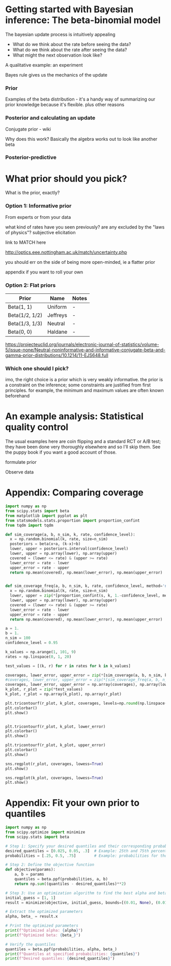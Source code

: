 # Getting started with Bayesian inference: The beta-binomial model

The bayesian update process is intuitively appealing

* What do we think about the rate before seeing the data?
* What do we think about the rate after seeing the data?
* What might the next observation look like?

A qualitative example: an experiment

Bayes rule gives us the mechanics of the update

### Prior

Examples of the beta distribution - it's a handy way of summarizing our prior knowledge because it's flexible. plus other reasons

### Posterior and calculating an update

Conjugate prior - wiki

Why does this work? Basically the algebra works out to look like another beta

### Posterior-predictive

# What prior should you pick?

What is the prior, exactly?

### Option 1: Informative prior

From experts or from your data

what kind of rates have you seen previously? are any excluded by the "laws of physics"? subjective elicitation

link to MATCH here

http://optics.eee.nottingham.ac.uk/match/uncertainty.php

you should err on the side of being more open-minded, ie a flatter prior

appendix if you want to roll your own

### Option 2: Flat priors

|Prior         |Name    |Notes|
|--------------|--------|-|
|Beta(1, 1)    |Uniform |-|
|Beta(1/2, 1/2)|Jeffreys|-|
|Beta(1/3, 1/3)|Neutral |-|
|Beta(0, 0)    |Haldane |-|

https://projecteuclid.org/journals/electronic-journal-of-statistics/volume-5/issue-none/Neutral-noninformative-and-informative-conjugate-beta-and-gamma-prior-distributions/10.1214/11-EJS648.full

### Which one should I pick?

imo, the right choice is a prior which is very weakly informative. the prior is a constraint on the inference; some constraints are justified from first principles. for example, the minimum and maximum values are often known beforehand

# An example analysis: Statistical quality control

The usual examples here are coin flipping and a standard RCT or A/B test; they have been done very thoroughly elsewhere and so I'll skip them. See the puppy book if you want a good account of those.

formulate prior

Observe data

# Appendix: Comparing coverage

```python
import numpy as np
from scipy.stats import beta
from matplotlib import pyplot as plt
from statsmodels.stats.proportion import proportion_confint
from tqdm import tqdm

def sim_coverage(a, b, n_sim, k, rate, confidence_level):
  x = np.random.binomial(k, rate, size=n_sim)
  posteriors = beta(x+a, (k-x)+b)
  lower, upper = posteriors.interval(confidence_level)
  lower, upper = np.array(lower), np.array(upper)
  covered = (lower <= rate) & (upper >= rate)
  lower_error = rate - lower
  upper_error = rate - upper
  return np.mean(covered), np.mean(lower_error), np.mean(upper_error)


def sim_coverage_freq(a, b, n_sim, k, rate, confidence_level, method='normal'):
  x = np.random.binomial(k, rate, size=n_sim)
  lower, upper = zip(*[proportion_confint(s, k, 1.-confidence_level, method=method) for s in x])
  lower, upper = np.array(lower), np.array(upper)
  covered = (lower <= rate) & (upper >= rate)
  lower_error = rate - lower
  upper_error = rate - upper
  return np.mean(covered), np.mean(lower_error), np.mean(upper_error)

a = 1.
b = 1.
n_sim = 100
confidence_level = 0.95

k_values = np.arange(1, 101, 9)
rates = np.linspace(0, 1, 20)

test_values = [(k, r) for r in rates for k in k_values]

coverages, lower_error, upper_error = zip(*[sim_coverage(a, b, n_sim, k, r, confidence_level) for k, r in tqdm(test_values)])
#coverages, lower_error, upper_error = zip(*[sim_coverage_freq(a, b, n_sim, k, r, confidence_level, method='agresti_coull') for k, r in tqdm(test_values)])
coverages, lower_error, upper_error = np.array(coverages), np.array(lower_error), np.array(upper_error)
k_plot, r_plot = zip(*test_values)
k_plot, r_plot = np.array(k_plot), np.array(r_plot)

plt.tricontourf(r_plot, k_plot, coverages, levels=np.round(np.linspace(0, 1, 20), 2))
plt.colorbar()
plt.show()


plt.tricontourf(r_plot, k_plot, lower_error)
plt.colorbar()
plt.show()

plt.tricontourf(r_plot, k_plot, upper_error)
plt.colorbar()
plt.show()

sns.regplot(r_plot, coverages, lowess=True)
plt.show()

sns.regplot(k_plot, coverages, lowess=True)
plt.show()
```

# Appendix: Fit your own prior to quantiles

```python
import numpy as np
from scipy.optimize import minimize
from scipy.stats import beta

# Step 1: Specify your desired quantiles and their corresponding probabilities
desired_quantiles = [0.025, 0.05, .3]  # Example: 25th and 75th percentiles
probabilities = [.25, 0.5, .75]        # Example: probabilities for those quantiles

# Step 2: Define the objective function
def objective(params):
    a, b = params
    quantiles = beta.ppf(probabilities, a, b)
    return np.sum((quantiles - desired_quantiles)**2)

# Step 3: Use an optimization algorithm to find the best alpha and beta
initial_guess = [1, 1]
result = minimize(objective, initial_guess, bounds=[(0.01, None), (0.01, None)])

# Extract the optimized parameters
alpha, beta_ = result.x

# Print the optimized parameters
print(f"Optimized alpha: {alpha}")
print(f"Optimized beta: {beta_}")

# Verify the quantiles
quantiles = beta.ppf(probabilities, alpha, beta_)
print(f"Quantiles at specified probabilities: {quantiles}")
print(f"Desired quantiles: {desired_quantiles}")

```